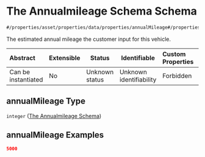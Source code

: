 # The Annualmileage Schema Schema

```txt
#/properties/asset/properties/data/properties/annualMileage#/properties/asset/properties/data/properties/annualMileage
```

The estimated annual mileage the customer input for this vehicle.


| Abstract            | Extensible | Status         | Identifiable            | Custom Properties | Additional Properties | Access Restrictions | Defined In                                                                                          |
| :------------------ | ---------- | -------------- | ----------------------- | :---------------- | --------------------- | ------------------- | --------------------------------------------------------------------------------------------------- |
| Can be instantiated | No         | Unknown status | Unknown identifiability | Forbidden         | Allowed               | none                | [policy_transaction.schema.json\*](../../out/policy_transaction.schema.json "open original schema") |

## annualMileage Type

`integer` ([The Annualmileage Schema](policy_transaction-properties-the-asset-schema-properties-the-asset-data-schema-properties-the-annualmileage-schema.md))

## annualMileage Examples

```json
5000
```
